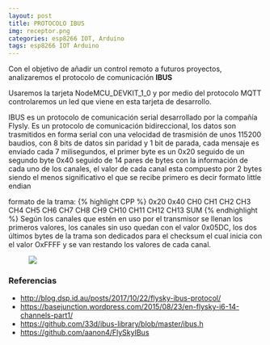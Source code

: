 ```yaml
---
layout: post
title: PROTOCOLO IBUS
img: receptor.png
categories: esp8266 IOT, Arduino
tags: esp8266 IOT Arduino
---  
```

<p>Con el objetivo de añadir un control remoto a futuros proyectos, analizaremos el protocolo de comunicación <b>IBUS</b> </p>
<p>Usaremos la tarjeta NodeMCU_DEVKIT_1_0 y por medio del protocolo MQTT controlaremos un led que viene en esta tarjeta de desarrollo.</p>

<p>IBUS es un protocolo de comunicación  serial desarrollado por la compañía  Flysly. Es un protocolo de comunicación bidireccional, los datos son trasmitidos en forma serial con una velocidad de trasmisión de unos 115200 baudios, con 8 bits de datos sin paridad y 1 bit de parada, cada mensaje es enviado cada 7 milisegundos, el primer byte es un 0x20 seguido de un segundo byte 0x40 seguido de  14 pares de bytes con la información de cada uno de los canales, el valor de cada canal esta compuesto por 2 bytes siendo el menos significativo el que se recibe primero es decir formato little endian</p>
formato de la trama:
{% highlight CPP %}
   0x20 0x40 CH0 CH1 CH2 CH3 CH4 CH5 CH6 CH7 CH8 CH9 CH10 CH11 CH12 CH13 SUM 
{% endhighlight %}
Según los canales que estén en uso por el transmisor se llenan los primeros valores, los canales sin uso quedan con el valor 0x05DC, los dos últimos bytes de la trama son dedicados para el checksum el cual inicia con el valor OxFFFF y se van restando los valores de cada canal.


 <figure class="figure">
    <img class="img-responsive img-rounded img-fluid" src="{{site.baseurl}}/images/receptorPins.png">
 </figure>

<h3>Referencias</h3>
<ul>
  <li> <a href="http://blog.dsp.id.au/posts/2017/10/22/flysky-ibus-protocol/" target="_blank">http://blog.dsp.id.au/posts/2017/10/22/flysky-ibus-protocol/</a></li>
  <li> <a href="https://basejunction.wordpress.com/2015/08/23/en-flysky-i6-14-channels-part1/" target="_blank">https://basejunction.wordpress.com/2015/08/23/en-flysky-i6-14-channels-part1/</a></li>
  <li>
  <a href="https://github.com/33d/ibus-library/blob/master/ibus.h" target ="_blank">https://github.com/33d/ibus-library/blob/master/ibus.h</a>
  </li>
    <li>
  <a href="https://github.com/aanon4/FlySkyIBus" target ="_blank">https://github.com/aanon4/FlySkyIBus</a>
  </li>
</ul>